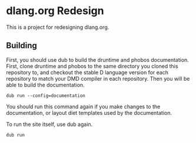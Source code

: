 # dlang.org Redesign

This is a project for redesigning dlang.org.

## Building

First, you should use dub to build the druntime and phobos documentation.
First, clone druntime and phobos to the same directory you cloned this
repository to, and checkout the stable D language version for each repository
to match your DMD compiler in each repository. Then you will be able to
build the documentation.

```
dub run --config=documentation
```

You should run this command again if you make changes to the documentation, or
layout diet templates used by the documentation.

To run the site itself, use dub again.

```
dub run
```
